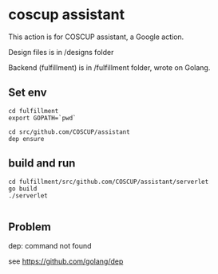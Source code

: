 # coscup assistant

This action is for COSCUP assistant, a Google action.

Design files is in /designs folder

Backend (fulfillment) is in /fulfillment folder, wrote on Golang.




## Set env
```
cd fulfillment
export GOPATH=`pwd`

cd src/github.com/COSCUP/assistant
dep ensure
```


## build and run

```
cd fulfillment/src/github.com/COSCUP/assistant/serverlet
go build
./serverlet


```

## Problem

dep: command not found

see https://github.com/golang/dep
